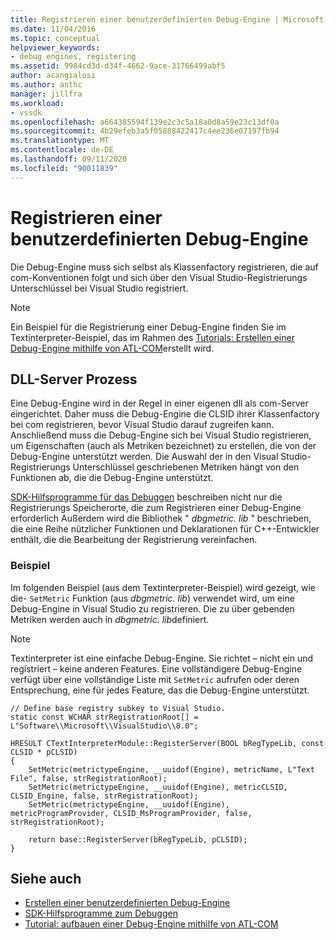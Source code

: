 ```yaml
---
title: Registrieren einer benutzerdefinierten Debug-Engine | Microsoft-Dokumentation
ms.date: 11/04/2016
ms.topic: conceptual
helpviewer_keywords:
- debug engines, registering
ms.assetid: 9984cd3d-d34f-4662-9ace-31766499abf5
author: acangialosi
ms.author: anthc
manager: jillfra
ms.workload:
- vssdk
ms.openlocfilehash: a664385594f139e2c3c5a18a0d8a59e23c13df0a
ms.sourcegitcommit: 4b29efeb3a5f05888422417c4ee236e07197fb94
ms.translationtype: MT
ms.contentlocale: de-DE
ms.lasthandoff: 09/11/2020
ms.locfileid: "90011839"
---
```

# <a name="register-a-custom-debug-engine"></a>Registrieren einer benutzerdefinierten Debug-Engine
Die Debug-Engine muss sich selbst als Klassenfactory registrieren, die auf com-Konventionen folgt und sich über den Visual Studio-Registrierungs Unterschlüssel bei Visual Studio registriert.

> [!NOTE]
> Ein Beispiel für die Registrierung einer Debug-Engine finden Sie im Textinterpreter-Beispiel, das im Rahmen des [Tutorials: Erstellen einer Debug-Engine mithilfe von ATL-COM](/previous-versions/bb147024(v=vs.90))erstellt wird.

## <a name="dll-server-process"></a>DLL-Server Prozess
 Eine Debug-Engine wird in der Regel in einer eigenen dll als com-Server eingerichtet. Daher muss die Debug-Engine die CLSID ihrer Klassenfactory bei com registrieren, bevor Visual Studio darauf zugreifen kann. Anschließend muss die Debug-Engine sich bei Visual Studio registrieren, um Eigenschaften (auch als Metriken bezeichnet) zu erstellen, die von der Debug-Engine unterstützt werden. Die Auswahl der in den Visual Studio-Registrierungs Unterschlüssel geschriebenen Metriken hängt von den Funktionen ab, die die Debug-Engine unterstützt.

 [SDK-Hilfsprogramme für das Debuggen](../../extensibility/debugger/reference/sdk-helpers-for-debugging.md) beschreiben nicht nur die Registrierungs Speicherorte, die zum Registrieren einer Debug-Engine erforderlich Außerdem wird die Bibliothek " *dbgmetric. lib* " beschrieben, die eine Reihe nützlicher Funktionen und Deklarationen für C++-Entwickler enthält, die die Bearbeitung der Registrierung vereinfachen.

### <a name="example"></a>Beispiel
 Im folgenden Beispiel (aus dem Textinterpreter-Beispiel) wird gezeigt, wie die- `SetMetric` Funktion (aus *dbgmetric. lib*) verwendet wird, um eine Debug-Engine in Visual Studio zu registrieren. Die zu über gebenden Metriken werden auch in *dbgmetric. lib*definiert.

> [!NOTE]
> Textinterpreter ist eine einfache Debug-Engine. Sie richtet – nicht ein und registriert – keine anderen Features. Eine vollständigere Debug-Engine verfügt über eine vollständige Liste mit `SetMetric` aufrufen oder deren Entsprechung, eine für jedes Feature, das die Debug-Engine unterstützt.

```
// Define base registry subkey to Visual Studio.
static const WCHAR strRegistrationRoot[] = L"Software\\Microsoft\\VisualStudio\\8.0";

HRESULT CTextInterpreterModule::RegisterServer(BOOL bRegTypeLib, const CLSID * pCLSID)
{
    SetMetric(metrictypeEngine, __uuidof(Engine), metricName, L"Text File", false, strRegistrationRoot);
    SetMetric(metrictypeEngine, __uuidof(Engine), metricCLSID, CLSID_Engine, false, strRegistrationRoot);
    SetMetric(metrictypeEngine, __uuidof(Engine), metricProgramProvider, CLSID_MsProgramProvider, false, strRegistrationRoot);

    return base::RegisterServer(bRegTypeLib, pCLSID);
}
```

## <a name="see-also"></a>Siehe auch
- [Erstellen einer benutzerdefinierten Debug-Engine](../../extensibility/debugger/creating-a-custom-debug-engine.md)
- [SDK-Hilfsprogramme zum Debuggen](../../extensibility/debugger/reference/sdk-helpers-for-debugging.md)
- [Tutorial: aufbauen einer Debug-Engine mithilfe von ATL-COM](/previous-versions/bb147024(v=vs.90))